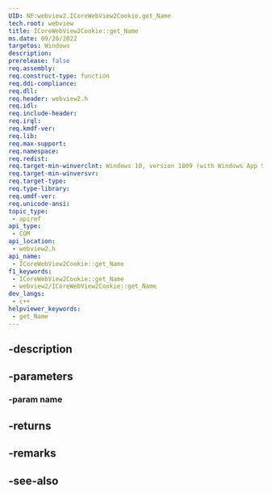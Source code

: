 ```yaml
---
UID: NF:webview2.ICoreWebView2Cookie.get_Name
tech.root: webview
title: ICoreWebView2Cookie::get_Name
ms.date: 09/20/2022
targetos: Windows
description: 
prerelease: false
req.assembly: 
req.construct-type: function
req.ddi-compliance: 
req.dll: 
req.header: webview2.h
req.idl: 
req.include-header: 
req.irql: 
req.kmdf-ver: 
req.lib: 
req.max-support: 
req.namespace: 
req.redist: 
req.target-min-winverclnt: Windows 10, version 1809 (with Windows App SDK 1.1 or later)
req.target-min-winversvr: 
req.target-type: 
req.type-library: 
req.umdf-ver: 
req.unicode-ansi: 
topic_type:
 - apiref
api_type:
 - COM
api_location:
 - webview2.h
api_name:
 - ICoreWebView2Cookie::get_Name
f1_keywords:
 - ICoreWebView2Cookie::get_Name
 - webview2/ICoreWebView2Cookie::get_Name
dev_langs:
 - c++
helpviewer_keywords:
 - get_Name
---
```


## -description

## -parameters

### -param name

## -returns

## -remarks

## -see-also


